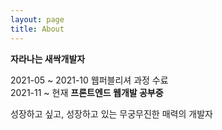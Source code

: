 ```yaml
---
layout: page
title: About
---
```


**자라나는 새싹개발자**

2021-05 ~ 2021-10 웹퍼블리셔 과정 수료  
2021-11 ~ 현재 **프론트엔드 웹개발 공부중**

성장하고 싶고, 성장하고 있는 무궁무진한 매력의 개발자
